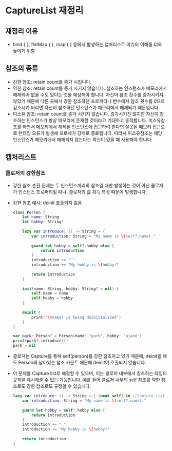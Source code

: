 # CaptureList 재정리

## 재정리 이유

- bind { }, flatMap { }, map { } 등에서 발생하는 캡처리스트 이슈의 이해를 더욱 높이기 위함

## 참조의 종류

- 강한 참조: retain count를 증가 시킵니다.
- 약한 참조: retain count를 증가 시키지 않습니다. 참조하는 인스턴스가 메모리에서 해제되어 없을 수도 있다는 것을 예상해야 합니다. 자신이 참조 횟수를 증가시키지 않았기 때문에 다른 곳에서 강한 참조하던 프로퍼티나 변수에서 참조 횟수를 0으로 감소시켜 버리면 자신이 참조하던 인스턴스가 메모리에서 해제되기 때문입니다.
- 미소유 참조: retain count를 증가 시키지 않습니다. 증가시키진 않지만 자신이 참조하는 인스턴스가 항상 메모리에 존재할 것이라고 기대하고 동작합니다. 미소유참조를 하면서 메모리에서 해제된 인스턴스에 접근하려 한다면 잘못된 메모리 접근으로 런타임 오류가 발생해 프로세가 강제로 종료됩니다. 따라서 미소유참조는 해당 인스턴스가 메모리에서 해제되지 않는다는 확신이 있을 때 사용해야 합니다.

## 캡처리스트

### 클로저의 강한참조

- 강한 참조 순환 문제는 두 인스턴스끼리의 참조일 때만 발생하는 것이 아닌 클로저가 인스턴스 프로퍼티일 때나, 클로저의 값 획득 특성 때문에 발생합니다.
- 강한 참조 예시: deinit 호출되지 않음
    
    ```swift
    class Person {
        let name: String
        let hobby: String?
        
        lazy var introduce: () -> String = {
            var introduction: String = "My name is \(self?.name)."
            
            guard let hobby = self?.hobby else {
                return introduction
            }
            introduction += " "
            introduction += "My hobby is \(hobby)"
            
            return introduction
        }
        
        init(name: String, hobby: String? = nil) {
            self.name = name
            self.hobby = hobby
        }
        
        deinit {
            print("\(name) is being deinitialized")
        }
    }
    
    var park: Person? = Person(name: "park", hobby: "piano")
    print(park?.introduce())
    park = nil
    ```
    
- 클로저는 Capture를 통해 self(person)를 강한 참조하고 있기 때문에, deinit을 해도 Person의 남아있는 참조 카운트 때문에 deinit이 호출되지 않습니다.
- 이 문제를 Capture list로 해결할 수 있으며, 이는 클로저 내부에서 참조하는 타입의 규칙을 제시해줄 수 있는 기능입니다. 예를 들어 클로저 내부의 self 참조를 약한 참조로도 강한 참조로도 규정할 수 있습니다.
    
    ```swift
    lazy var introduce: () -> String = { [weak self] in //Capture List
        var introduction: String = "My name is \(self?.name)."
        
        guard let hobby = self?.hobby else {
            return introduction
        }
        introduction += " "
        introduction += "My hobby is \(hobby)"
                
        return introduction
    }
    ```